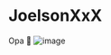 # JoelsonXxX
Opa 🤙
![![image](https://github.com/user-attachments/assets/5c55b9ea-7f19-4a93-9a0b-d75997959c87)
](link)
